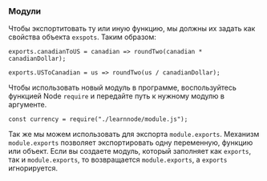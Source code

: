 ### Модули

Чтобы экспортитовать ту или иную функцию, мы должны их задать как свойства объекта `exspots`. Таким образом:

`exports.canadianToUS = canadian => roundTwo(canadian * canadianDollar);`

`exports.USToCanadian = us => roundTwo(us / canadianDollar);`

Чтобы использовать новый модуль в программе, воспользуйтесь функцией Node `require` и передайте путь к нужному модулю в аргументе.

`const currency = require("./learnnode/module.js");`

Так же мы можем использовать для экспорта `module.exports`.
Механизм `module.exports` позволяет экспортировать одну переменную, функцию или объект. Если вы создаете модуль, который заполняет как `exports`, так и `module.exports`, то возвращается `module.exports`, а `exports` игнорируется.